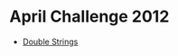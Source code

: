 # April Challenge 2012

* [Double Strings][]

[Double Strings]: https://www.codechef.com/APRIL12/problems/DOUBLE
